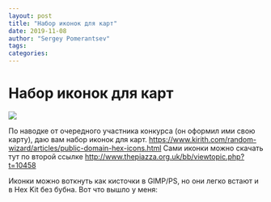 ```yaml
---
layout: post
title: "Набор иконок для карт"
date: 2019-11-08
author: "Sergey Pomerantsev"
tags:
categories:
---
```


# Набор иконок для карт

![](https://paper-attachments.dropbox.com/s_70F74CDB9C58412E17DCCDDE66F1ED4DF95AE98CCB29ADEA51443CDBA098D9F0_1586021286961_file.png)

По наводке от очередного участника конкурса (он оформил ими свою карту), даю вам набор иконок для карт.
https://www.kirith.com/random-wizard/articles/public-domain-hex-icons.html
Сами иконки можно скачать тут по второй ссылке
http://www.thepiazza.org.uk/bb/viewtopic.php?t=10458

Иконки можно воткнуть как кисточки в GIMP/PS, но они легко встают и в Hex Kit без бубна.
Вот что вышло у меня:
